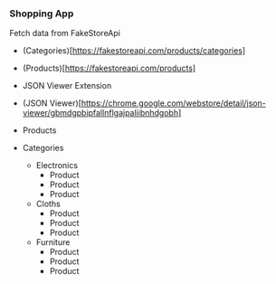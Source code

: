 ### Shopping App

 Fetch data from FakeStoreApi

  - (Categories)[https://fakestoreapi.com/products/categories]
  - (Products)[https://fakestoreapi.com/products]
  -  JSON Viewer Extension
  -  (JSON Viewer)[https://chrome.google.com/webstore/detail/json-viewer/gbmdgpbipfallnflgajpaliibnhdgobh]

 - Products

 - Categories
   - Electronics
     - Product
     - Product
     - Product
   - Cloths
     - Product
     - Product
     - Product
   - Furniture
     - Product
     - Product
     - Product